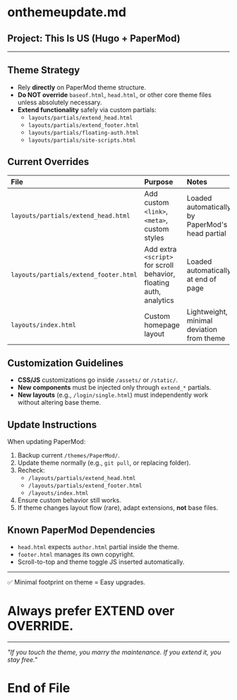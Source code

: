 # onthemeupdate.md

## Project: This Is US (Hugo + PaperMod)

---

## Theme Strategy

- Rely **directly** on PaperMod theme structure.
- **Do NOT override** `baseof.html`, `head.html`, or other core theme files unless absolutely necessary.
- **Extend functionality** safely via custom partials:
  - `layouts/partials/extend_head.html`
  - `layouts/partials/extend_footer.html`
  - `layouts/partials/floating-auth.html`
  - `layouts/partials/site-scripts.html`

## Current Overrides

| File | Purpose | Notes |
|:----|:--------|:-----|
| `layouts/partials/extend_head.html` | Add custom `<link>`, `<meta>`, custom styles | Loaded automatically by PaperMod's head partial |
| `layouts/partials/extend_footer.html` | Add extra `<script>` for scroll behavior, floating auth, analytics | Loaded automatically at end of page |
| `layouts/index.html` | Custom homepage layout | Lightweight, minimal deviation from theme |

## Customization Guidelines

- **CSS/JS** customizations go inside `/assets/` or `/static/`.
- **New components** must be injected only through `extend_*` partials.
- **New layouts** (e.g., `/login/single.html`) must independently work without altering base theme.

## Update Instructions

When updating PaperMod:

1. Backup current `/themes/PaperMod/`.
2. Update theme normally (e.g., `git pull`, or replacing folder).
3. Recheck:
   - `/layouts/partials/extend_head.html`
   - `/layouts/partials/extend_footer.html`
   - `/layouts/index.html`
4. Ensure custom behavior still works.
5. If theme changes layout flow (rare), adapt extensions, **not** base files.

## Known PaperMod Dependencies

- `head.html` expects `author.html` partial inside the theme.
- `footer.html` manages its own copyright.
- Scroll-to-top and theme toggle JS inserted automatically.

---

✅ Minimal footprint on theme = Easy upgrades.

# Always prefer **EXTEND** over **OVERRIDE**.

---

_"If you touch the theme, you marry the maintenance. If you extend it, you stay free."_

# End of File

